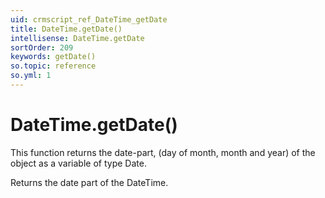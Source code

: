 ```yaml
---
uid: crmscript_ref_DateTime_getDate
title: DateTime.getDate()
intellisense: DateTime.getDate
sortOrder: 209
keywords: getDate()
so.topic: reference
so.yml: 1
---
```


# DateTime.getDate()

This function returns the date-part, (day of month, month and year) of the object as a variable of type Date.

Returns the date part of the DateTime.

